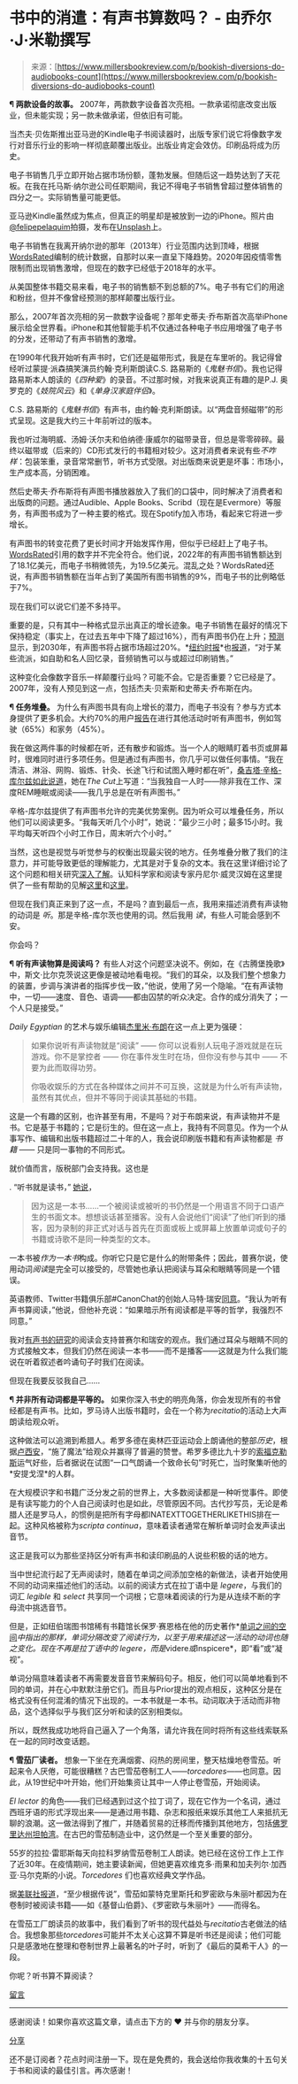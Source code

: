 <!--yml

category: 未分类

date: 2024-05-27 14:34:11

-->

# 书中的消遣：有声书算数吗？ - 由乔尔·J·米勒撰写

> 来源：[https://www.millersbookreview.com/p/bookish-diversions-do-audiobooks-count](https://www.millersbookreview.com/p/bookish-diversions-do-audiobooks-count)

**¶ 两款设备的故事。** 2007年，两款数字设备首次亮相。一款承诺彻底改变出版业，但未能实现；另一款未做承诺，但依旧有可能。

当杰夫·贝佐斯推出亚马逊的Kindle电子书阅读器时，出版专家们说它将像数字发行对音乐行业的影响一样彻底颠覆出版业。出版业肯定会效仿。印刷品将成为历史。

电子书销售几乎立即开始占据市场份额，蓬勃发展。但随后这一趋势达到了天花板。在我在托马斯·纳尔逊公司任职期间，我记不得电子书销售曾超过整体销售的四分之一。实际销售量可能更低。

亚马逊Kindle虽然成为焦点，但真正的明星却是被放到一边的iPhone。照片由[@felipepelaquim](https://unsplash.com/@felipepelaquim)拍摄，发布在[Unsplash](https://unsplash.com)上。

电子书销售在我离开纳尔逊的那年（2013年）行业范围内达到顶峰，根据[WordsRated](https://wordsrated.com/ebooks-sales-statistics/)编制的统计数据，自那时以来一直呈下降趋势。2020年因疫情零售限制而出现销售激增，但现在的数字已经低于2018年的水平。

从美国整体书籍交易来看，电子书的销售额不到总额的7%。电子书有它们的用途和粉丝，但并不像曾经预测的那样颠覆出版行业。

那么，2007年首次亮相的另一款数字设备呢？那年史蒂夫·乔布斯首次高举iPhone展示给全世界看。iPhone和其他智能手机不仅通过各种电子书应用增强了电子书的分发，还带动了有声书销售的激增。

在1990年代我开始听有声书时，它们还是磁带形式，我是在车里听的。我记得曾经听过蒙提·派森搞笑演员约翰·克利斯朗读C.S. 路易斯的《*鬼魅书信*》。我也记得路易斯本人朗读的《*四种爱*》的录音。不过那时候，对我来说真正有趣的是P.J. 奥罗克的《*妓院风云*》和《*单身汉家庭伴侣*》。

C.S. 路易斯的《*鬼魅书信*》有声书，由约翰·克利斯朗读。以“两盘音频磁带”的形式呈现。这是我大约三十年前听过的版本。

我也听过海明威、汤姆·沃尔夫和伯纳德·康威尔的磁带录音，但总是零零碎碎。最终以磁带或（后来的）CD形式发行的书籍相对较少。这对消费者来说有些*不咋样*：包装笨重，录音常常删节，听书方式受限。对出版商来说更是坏事：市场小，生产成本高，分销困难。

然后史蒂夫·乔布斯将有声图书播放器放入了我们的口袋中，同时解决了消费者和出版商的问题。通过Audible、Apple Books、Scribd（现在是Evermore）等服务，有声图书成为了一种主要的格式。现在Spotify加入市场，看起来它将进一步增长。

有声图书的转变花费了更长时间才开始发挥作用，但似乎已经赶上了电子书。[WordsRated](https://wordsrated.com/audiobook-sales-statistics/)引用的数字并不完全符合。他们说，2022年的有声图书销售额达到了18.1亿美元，而电子书稍微领先，为19.5亿美元。混乱之处？WordsRated还说，有声图书销售额在当年占到了美国所有图书销售的9%，而电子书的比例略低于7%。

现在我们可以说它们差不多持平。

重要的是，只有其中一种格式显示出真正的增长迹象。电子书销售在最好的情况下保持稳定（事实上，在过去五年中下降了超过16%），而有声图书仍在上升；[预测](https://wordsrated.com/audiobook-statistics/)显示，到2030年，有声图书将占据市场超过20%。*[纽约时报](https://www.nytimes.com/2024/01/29/books/spotify-audiobooks.html)*也[报道](https://www.nytimes.com/2024/01/29/books/spotify-audiobooks.html)，“对于某些流派，如自助和名人回忆录，音频销售可以与或超过印刷销售。”

这种变化会像数字音乐一样颠覆行业吗？可能不会。它是否重要？它已经是了。2007年，没有人预见到这一点，包括杰夫·贝索斯和史蒂夫·乔布斯在内。

**¶ 任务堆叠。** 为什么有声图书具有向上增长的潜力，而电子书没有？参与方式本身提供了更多机会。大约70%的用户[报告](https://wordsrated.com/audiobook-listening-habits/)在进行其他活动时听有声图书，例如驾驶（65%）和家务（45%）。

我在做这两件事的时候都在听，还有散步和锻炼。当一个人的眼睛盯着书页或屏幕时，很难同时进行多项任务。但是通过有声图书，你几乎可以做任何事情。“我在清洁、淋浴、网购、锻炼、针灸、长途飞行和试图入睡时都在听”，[桑吉塔·辛格-库尔兹如此说道](https://www.thecut.com/article/try-audiobooks-lonely.html)，她在*The Cut*上写道：“当我独自一人时——除非我在工作、深度REM睡眠或阅读——我几乎总是在听有声图书。”

辛格-库尔兹提供了有声图书允许的完美优势案例。因为听众可以堆叠任务，所以他们可以阅读更多。“我每天听几个小时”，她说：“最少三小时；最多15小时。我平均每天听四个小时工作日，周末听六个小时。”

当然，这也是视觉与听觉参与的权衡出现最尖锐的地方。任务堆叠分散了我们的注意力，并可能导致更低的理解能力，尤其是对于复杂的文本。我在这里详细讨论了这个问题和相关研究[深入了解](https://www.millersbookreview.com/p/in-your-ear-pros-cons-of-audiobooks?utm_source=%2Fsearch%2FAudiobook&utm_medium=reader2)。认知科学家和阅读专家丹尼尔·威灵汉姆在这里提供了一些有帮助的见解[这里](http://www.danielwillingham.com/daniel-willingham-science-and-education-blog/is-listening-to-an-audio-book-cheating)和[这里](https://www.nytimes.com/2018/12/08/opinion/sunday/audiobooks-reading-cheating-listening.html)。

但现在我们真正来到了这一点，不是吗？直到最后一点，我用来描述消费有声读物的动词是 *听*。那是辛格-库尔茨也使用的词。然后我用 *读*，有些人可能会感到不安。

你会吗？

**¶ 听有声读物算是阅读吗？** 有些人对这个问题坚决说不。例如，在《古腾堡挽歌》中，斯文·比尔克茨说这更像是被动地看电视。“我们的耳朵，以及我们整个想象力的装置，步调与演讲者的指挥步伐一致，”他说，使用了另一个隐喻。“在有声读物中，一切——速度、音色、语调——都由囚禁的听众决定。合作的成分消失了；一个人只是接受。”

*Daily Egyptian* 的艺术与娱乐编辑[杰里米·布朗](https://dailyegyptian.com/91529/opinion/youre-dumb-and-wrong-listening-to-audiobooks-is-not-reading/)在这一点上更为强硬：

> 如果你说听有声读物就是“阅读” —— 你可以说看别人玩电子游戏就是在玩游戏。你不是掌控者 —— 你在事件发生时在场，但你没有参与其中 —— 不要为此而取得功劳。
> 
> 你吸收娱乐的方式在各种媒体之间并不可互换，这就是为什么听有声读物，虽然有其优点，但并不等同于阅读其基础的书籍。

这是一个有趣的区别，也许甚至有用，不是吗？对于布朗来说，有声读物并不是书。它是基于书籍的；它是衍生的。但在这一点上，我持有不同意见。作为一个从事写作、编辑和出版书籍超过二十年的人，我会说印刷版书籍和有声读物都是 *书籍* —— 只是同一事物的不同形式。

就价值而言，版税部门会支持我。这也是

. “听书就是读书，” [她说](https://x.com/ksprior/status/1742961936541602218?s=12)，

> 因为这是一本书……一个被阅读或被听的书仍然是一个用语言不同于口语产生的书面文本。想想谈话甚至播客。没有人会说他们“阅读”了他们听到的播客，因为录制的非正式对话与首先在页面或板上或屏幕上放置单词或句子的书籍或诗歌不是同一种类型的文本。

一本书被*作为一本书*构成。你听它只是它是什么的附带条件；因此，普赛尔说，使用动词*阅读*是完全可以接受的，尽管她也承认把阅读与耳朵和眼睛等同是一个错误。

英语教师、Twitter书籍俱乐部#CanonChat的创始人马特·瑞安[同意](https://twitter.com/matryanelateach/status/1743362774950932936?s=12)。“我认为听有声书算阅读，”他说，但他补充说：“如果暗示所有阅读都是平等的哲学，我强烈不同意。”

我对[有声书的研究](https://www.millersbookreview.com/p/in-your-ear-pros-cons-of-audiobooks?utm_source=%2Fsearch%2FAudiobook&utm_medium=reader2)的阅读会支持普赛尔和瑞安的观点。我们通过耳朵与眼睛不同的方式接触文本，但我们仍然在阅读一本书——而不是播客——这就是为什么我们能说在听着叙述者吟诵句子时我们在阅读。

但现在我要反驳我自己……

**¶ 并非所有动词都是平等的。** 如果你深入书史的明亮角落，你会发现所有的书曾经都是有声书。比如，罗马诗人出版书籍时，会在一个称为*recitatio*的活动上大声朗读给观众听。

这种做法可以追溯到希腊人。希罗多德在奥林匹亚运动会上朗诵他的整部*历史*，根据[卢西安](https://www.loebclassics.com/view/lucian-herodotus_aetion/1959/pb_LCL430.145.xml?readMode=recto)，“施了魔法”给观众并赢得了普遍的赞誉。希罗多德比九十岁的[索福克勒斯](https://americanrepertorytheater.org/media/sophocles-a-mythic-life/#:~:text=The%20facts%20of%20Sophocles%27%20life,sentence%20in%20a%20single%20breath.)运气好些，后者据说在试图“一口气朗诵一个致命长句”时死亡，当时聚集听他的*安提戈涅*的人群。

在大规模识字和书籍广泛分发之前的世界上，大多数阅读都是一种听觉事件。即使是有读写能力的个人自己阅读时也是如此，尽管原因不同。古代抄写员，无论是希腊人还是罗马人，的惯例是把所有字母都INATEXTTOGETHERLIKETHIS排在一起。这种风格被称为*scripta continua*，意味着读者通常在解析单词时会发声读出音节。

这正是我可以为那些坚持区分听有声书和读印刷品的人说些积极的话的地方。

当中世纪流行起了无声阅读时，随着在单词之间添加空格的新做法，读者开始使用不同的动词来描述他们的活动。以前的阅读方式在拉丁语中是 *legere*，与我们的词汇 *legible* 和 *select* 共享同一个词根；它意味着阅读的行为是从连续不断的字母流中挑选音节。

但是，正如纽伯瑞图书馆稀有书籍馆长保罗·赛恩格在他的历史著作*[单词之间的空间](https://www.sup.org/books/title/?id=683)*中指出的那样，单词分隔改变了阅读行为，以至于用来描述这一活动的动词也随之变化。现在不再是拉丁语中的 *legere*，而是*videre*或*inspicere*，即“看”或“凝视”。

单词分隔意味着读者不再需要发音音节来解码句子。相反，他们可以简单地看到不同的单词，并在心中默默注册它们。而且与Prior提出的观点相反，这种区分是在格式没有任何混淆的情况下出现的。一本书就是一本书。动词取决于活动而非物品，这个选择似乎与我们区分听和读的区别相类似。

所以，既然我成功地将自己逼入了一个角落，请允许我在同时将所有这些线索联系在一起的同时改变话题。

**¶ 雪茄厂读者。** 想象一下坐在充满烟雾、闷热的房间里，整天枯燥地卷雪茄。听起来令人厌倦，可能很糟糕？古巴雪茄卷制工人——*torcedores*——也同意。因此，从19世纪中叶开始，他们开始集资让其中一人停止卷雪茄，开始阅读。

*El lector* 的角色——我们已经遇到过这个拉丁词了，现在它作为一个名词，通过西班牙语的形式浮现出来——是通过用书籍、杂志和报纸来娱乐其他工人来抵抗无聊的浪潮。这一做法得到了推广，并随着贸易的迁移而传播到其他地方，包括[佛罗里达州坦帕湾](https://www.youtube.com/watch?v=xJmfMBPdb0o)。在古巴的雪茄制造业中，这仍然是一个至关重要的部分。

55岁的拉拉·雷耶斯每天向拉科罗纳雪茄卷制工人朗读。她已经在这份工作上工作了近30年。在疫情期间，她主要读新闻，但她更喜欢维克多·雨果和加夫列尔·加西亚·马尔克斯的小说。*Torcedores* 们也喜欢经典文学作品。

据[美联社报道](https://www.nbcnews.com/news/latino/love-job-reading-cigar-workers-cuba-rcna1335)，“至少根据传说”，雪茄如蒙特克里斯托和罗密欧与朱丽叶都因为在卷制时被阅读书籍——如《基督山伯爵》、《罗密欧与朱丽叶》——而得名。

在雪茄工厂朗读员的故事中，我们看到了听书的现代益处与*recitatio*古老做法的结合。我想象那些*torcedores*可能并不太关心这算不算是听书还是阅读；他们可能只是感激地在整理和卷制世界上最著名的叶子时，听到了《最后的莫希干人》的一段。

你呢？听书算不算阅读？

[留言](https://www.millersbookreview.com/p/bookish-diversions-do-audiobooks-count/comments)

* * *

感谢阅读！如果你喜欢这篇文章，请点击下方的 ❤️ 并与你的朋友分享。

[分享](https://www.millersbookreview.com/p/bookish-diversions-do-audiobooks-count?utm_source=substack&utm_medium=email&utm_content=share&action=share)

还不是订阅者？花点时间注册一下。现在是免费的，我会送给你我收集的十五句关于书和阅读的最佳引言。再次感谢！
